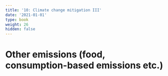 ```yaml
---
title: '10: Climate change mitigation III'
date: '2021-01-01'
type: book
weight: 26
hidden: false
---
```

# Other emissions (food, consumption-based emissions etc.)

<!--more-->



